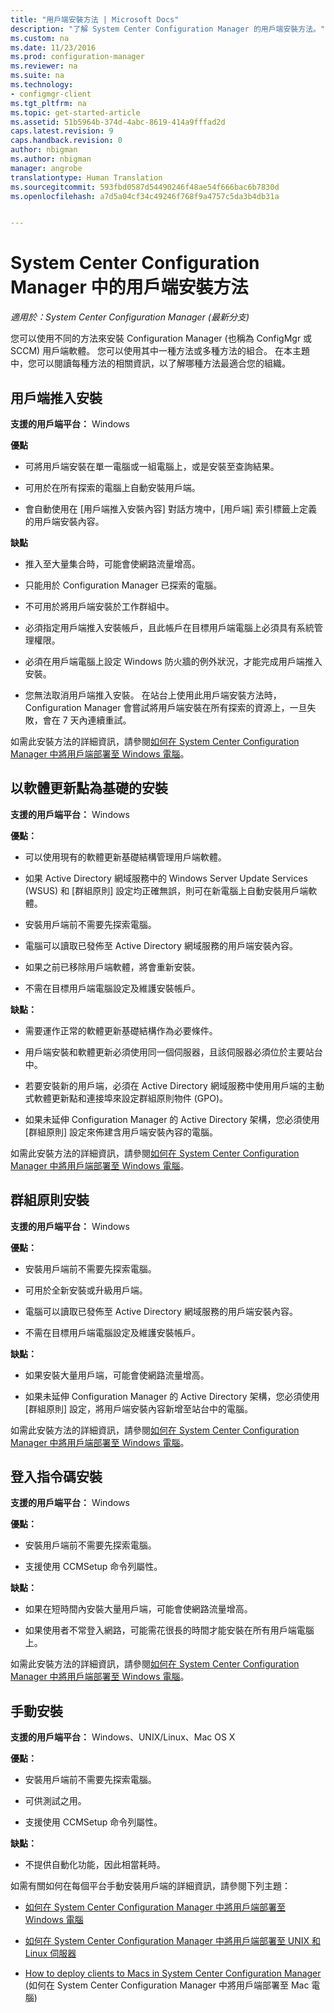 ```yaml
---
title: "用戶端安裝方法 | Microsoft Docs"
description: "了解 System Center Configuration Manager 的用戶端安裝方法。"
ms.custom: na
ms.date: 11/23/2016
ms.prod: configuration-manager
ms.reviewer: na
ms.suite: na
ms.technology:
- configmgr-client
ms.tgt_pltfrm: na
ms.topic: get-started-article
ms.assetid: 51b5964b-374d-4abc-8619-414a9fffad2d
caps.latest.revision: 9
caps.handback.revision: 0
author: nbigman
ms.author: nbigman
manager: angrobe
translationtype: Human Translation
ms.sourcegitcommit: 593fbd0587d54490246f48ae54f666bac6b7830d
ms.openlocfilehash: a7d5a04cf34c49246f768f9a4757c5da3b4db31a


---
```

# <a name="client-installation-methods-in-system-center-configuration-manager"></a>System Center Configuration Manager 中的用戶端安裝方法

*適用於：System Center Configuration Manager (最新分支)*

您可以使用不同的方法來安裝 Configuration Manager (也稱為 ConfigMgr 或 SCCM) 用戶端軟體。 您可以使用其中一種方法或多種方法的組合。 在本主題中，您可以閱讀每種方法的相關資訊，以了解哪種方法最適合您的組織。  

## <a name="client-push-installation"></a>用戶端推入安裝  

 **支援的用戶端平台：** Windows  

 **優點**  

-   可將用戶端安裝在單一電腦或一組電腦上，或是安裝至查詢結果。  

-   可用於在所有探索的電腦上自動安裝用戶端。  

-   會自動使用在 [用戶端推入安裝內容]  對話方塊中，[用戶端]  索引標籤上定義的用戶端安裝內容。  

 **缺點**  

-   推入至大量集合時，可能會使網路流量增高。  

-   只能用於 Configuration Manager 已探索的電腦。  

-   不可用於將用戶端安裝於工作群組中。  

-   必須指定用戶端推入安裝帳戶，且此帳戶在目標用戶端電腦上必須具有系統管理權限。  

-   必須在用戶端電腦上設定 Windows 防火牆的例外狀況，才能完成用戶端推入安裝。  

-   您無法取消用戶端推入安裝。 在站台上使用此用戶端安裝方法時，Configuration Manager 會嘗試將用戶端安裝在所有探索的資源上，一旦失敗，會在 7 天內連續重試。  

 如需此安裝方法的詳細資訊，請參閱[如何在 System Center Configuration Manager 中將用戶端部署至 Windows 電腦](../../../../core/clients/deploy/deploy-clients-to-windows-computers.md)。  

## <a name="software-update-point-based-installation"></a>以軟體更新點為基礎的安裝  
 **支援的用戶端平台：** Windows  

 **優點：**  

-   可以使用現有的軟體更新基礎結構管理用戶端軟體。  

-   如果 Active Directory 網域服務中的 Windows Server Update Services (WSUS) 和 [群組原則] 設定均正確無誤，則可在新電腦上自動安裝用戶端軟體。  

-   安裝用戶端前不需要先探索電腦。  

-   電腦可以讀取已發佈至 Active Directory 網域服務的用戶端安裝內容。  

-   如果之前已移除用戶端軟體，將會重新安裝。  

-   不需在目標用戶端電腦設定及維護安裝帳戶。  

 **缺點：**  

-   需要運作正常的軟體更新基礎結構作為必要條件。  

-   用戶端安裝和軟體更新必須使用同一個伺服器，且該伺服器必須位於主要站台中。  

-   若要安裝新的用戶端，必須在 Active Directory 網域服務中使用用戶端的主動式軟體更新點和連接埠來設定群組原則物件 (GPO)。  

-   如果未延伸 Configuration Manager 的 Active Directory 架構，您必須使用 [群組原則] 設定來佈建含用戶端安裝內容的電腦。  

 如需此安裝方法的詳細資訊，請參閱[如何在 System Center Configuration Manager 中將用戶端部署至 Windows 電腦](../../../../core/clients/deploy/deploy-clients-to-windows-computers.md)。  

## <a name="group-policy-installation"></a>群組原則安裝  
 **支援的用戶端平台：** Windows  

 **優點：**  

-   安裝用戶端前不需要先探索電腦。  

-   可用於全新安裝或升級用戶端。  

-   電腦可以讀取已發佈至 Active Directory 網域服務的用戶端安裝內容。  

-   不需在目標用戶端電腦設定及維護安裝帳戶。  

 **缺點：**  

-   如果安裝大量用戶端，可能會使網路流量增高。  

-   如果未延伸 Configuration Manager 的 Active Directory 架構，您必須使用 [群組原則] 設定，將用戶端安裝內容新增至站台中的電腦。  

 如需此安裝方法的詳細資訊，請參閱[如何在 System Center Configuration Manager 中將用戶端部署至 Windows 電腦](../../../../core/clients/deploy/deploy-clients-to-windows-computers.md)。  

## <a name="logon-script-installation"></a>登入指令碼安裝  
 **支援的用戶端平台：** Windows  

 **優點：**  

-   安裝用戶端前不需要先探索電腦。  

-   支援使用 CCMSetup 命令列屬性。  

 **缺點：**  

-   如果在短時間內安裝大量用戶端，可能會使網路流量增高。  

-   如果使用者不常登入網路，可能需花很長的時間才能安裝在所有用戶端電腦上。  

 如需此安裝方法的詳細資訊，請參閱[如何在 System Center Configuration Manager 中將用戶端部署至 Windows 電腦](../../../../core/clients/deploy/deploy-clients-to-windows-computers.md)。  

## <a name="manual-installation"></a>手動安裝  
 **支援的用戶端平台：** Windows、UNIX/Linux、Mac OS X  

 **優點：**  

-   安裝用戶端前不需要先探索電腦。  

-   可供測試之用。  

-   支援使用 CCMSetup 命令列屬性。  

 **缺點：**  

-   不提供自動化功能，因此相當耗時。  

 如需有關如何在每個平台手動安裝用戶端的詳細資訊，請參閱下列主題：  

-   [如何在 System Center Configuration Manager 中將用戶端部署至 Windows 電腦](../../../../core/clients/deploy/deploy-clients-to-windows-computers.md)  

-   [如何在 System Center Configuration Manager 中將用戶端部署至 UNIX 和 Linux 伺服器](../../../../core/clients/deploy/deploy-clients-to-unix-and-linux-servers.md)  

-   [How to deploy clients to Macs in System Center Configuration Manager](../../../../core/clients/deploy/deploy-clients-to-macs.md) (如何在 System Center Configuration Manager 中將用戶端部署至 Mac 電腦)  



<!--HONumber=Dec16_HO3-->


